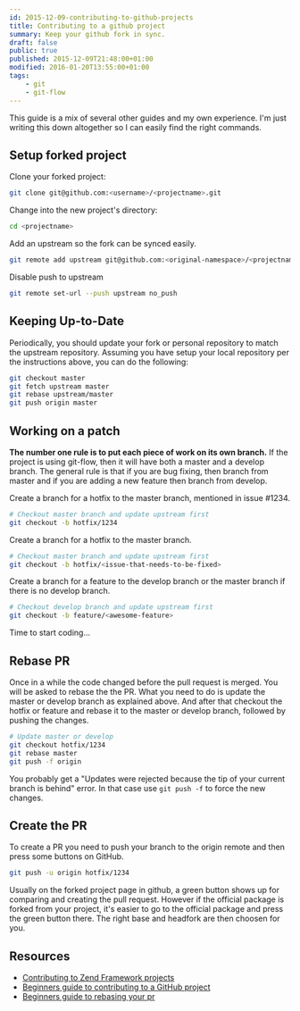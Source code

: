 ```yaml
---
id: 2015-12-09-contributing-to-github-projects
title: Contributing to a github project
summary: Keep your github fork in sync.
draft: false
public: true
published: 2015-12-09T21:48:00+01:00
modified: 2016-01-20T13:55:00+01:00
tags:
    - git
    - git-flow
---
```


This guide is a mix of several other guides and my own experience. I'm just writing this down altogether so I can easily find the right commands.

## Setup forked project

Clone your forked project:

```bash
git clone git@github.com:<username>/<projectname>.git
```

Change into the new project's directory:

```bash
cd <projectname>
```

Add an upstream so the fork can be synced easily.

```bash
git remote add upstream git@github.com:<original-namespace>/<projectname>.git
```

Disable push to upstream

```bash
git remote set-url --push upstream no_push
```

## Keeping Up-to-Date

Periodically, you should update your fork or personal repository to match the upstream repository. Assuming you have setup your local repository per the instructions above, you can do the following:

```bash
git checkout master
git fetch upstream master
git rebase upstream/master
git push origin master
```

## Working on a patch

**The number one rule is to put each piece of work on its own branch.** If the project is using git-flow, then it will have both a master and a develop branch. The general rule is that if you are bug fixing, then branch from master and if you are adding a new feature then branch from develop.

Create a branch for a hotfix to the master branch, mentioned in issue #1234.

```bash
# Checkout master branch and update upstream first
git checkout -b hotfix/1234
```

Create a branch for a hotfix to the master branch.

```bash
# Checkout master branch and update upstream first
git checkout -b hotfix/<issue-that-needs-to-be-fixed>
```

Create a branch for a feature to the develop branch or the master branch if there is no develop branch.

```bash
# Checkout develop branch and update upstream first
git checkout -b feature/<awesome-feature>
```

Time to start coding...

## Rebase PR

Once in a while the code changed before the pull request is merged. You will be asked to rebase the the PR. What you
need to do is update the master or develop branch as explained above. And after that checkout the hotfix or feature
and rebase it to the master or develop branch, followed by pushing the changes.

```bash
# Update master or develop
git checkout hotfix/1234
git rebase master
git push -f origin
```

You probably get a "Updates were rejected because the tip of your current branch is behind" error. In that case
use ``git push -f`` to force the new changes.

## Create the PR

To create a PR you need to push your branch to the origin remote and then press some buttons on GitHub.

```bash
git push -u origin hotfix/1234
```

Usually on the forked project page in github, a green button shows up for comparing and creating the pull request. However if the official package is forked from your project, it's easier to go to the official package and press the green button there. The right base and headfork are then choosen for you.

## Resources

- [Contributing to Zend Framework projects](https://github.com/zendframework/zend-expressive-skeleton/blob/master/CONTRIBUTING.md)
- [Beginners guide to contributing to a GitHub project](http://akrabat.com/the-beginners-guide-to-contributing-to-a-github-project/)
- [Beginners guide to rebasing your pr](http://akrabat.com/the-beginners-guide-to-rebasing-your-pr/)
